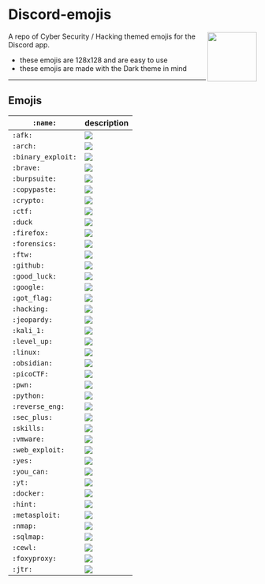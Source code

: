 # Discord-emojis

<img height='100' align=right src='./assets/discord.png'>

A repo of Cyber Security / Hacking themed emojis for the Discord app.

- these emojis are 128x128 and are easy to use
- these emojis are made with the Dark theme in mind

---

## Emojis 

| `:name:`                  | description                                 |
|---------------------------|---------------------------------------------|
| `:afk:`                   | ![](assets/emojis/afk.png)                  |  
| `:arch:`                  | ![](assets/emojis/arch.png)                 |
| `:binary_exploit:`        | ![](assets/emojis/binary_exploit.png)       |
| `:brave:`                 | ![](assets/emojis/brave.png)                |
| `:burpsuite:`             | ![](assets/emojis/burpsuite.png)            |
| `:copypaste:`             | ![](assets/emojis/copypaste.png)            |
| `:crypto:`                | ![](assets/emojis/crypto.png)               |
| `:ctf:`                   | ![](assets/emojis/ctf.png)                  |
| `:duck`                   | ![](assets/emojis/duck.png)                 |
| `:firefox:`               | ![](assets/emojis/firefox.png)              |
| `:forensics:`             | ![](assets/emojis/forensics.png)            |
| `:ftw:`                   | ![](assets/emojis/ftw.png)                  |
| `:github:`                | ![](assets/emojis/github.png)               |
| `:good_luck:`             | ![](assets/emojis/good_luck.png)            |
| `:google:`                | ![](assets/emojis/google.png)               |
| `:got_flag:`              | ![](assets/emojis/got_flag.png)             |
| `:hacking:`               | ![](assets/emojis/hacking.png)              |
| `:jeopardy:`              | ![](assets/emojis/jeopardy.png)             |
| `:kali_1:`                | ![](assets/emojis/kali_1.png)               |
| `:level_up:`              | ![](assets/emojis/level_up.png)             |
| `:linux:`                 | ![](assets/emojis/linux.png)                |
| `:obsidian:`              | ![](assets/emojis/obsidian.png)             |
| `:picoCTF:`               | ![](assets/emojis/picoCTF.png)              |
| `:pwn:`                   | ![](assets/emojis/pwn.png)                  |
| `:python:`                | ![](assets/emojis/python.png)               |
| `:reverse_eng:`           | ![](assets/emojis/reverse_eng.png)          |
| `:sec_plus:`              | ![](assets/emojis/sec_plus.png)             |
| `:skills:`                | ![](assets/emojis/skills.png)               |
| `:vmware:`                | ![](assets/emojis/vmware.png)               |
| `:web_exploit:`           | ![](assets/emojis/web_exploit.png)          |
| `:yes:`                   | ![](assets/emojis/yes.png)                  |
| `:you_can:`               | ![](assets/emojis/you_can.png)              |
| `:yt:`                    | ![](assets/emojis/yt.png)                   |
| `:docker:`                | ![](assets/emojis/docker.png)               |
| `:hint:`                  | ![](assets/emojis/hint.png)                 |
| `:metasploit:`            | ![](assets/emojis/metasploit.png)           |
| `:nmap:`                  | ![](assets/emojis/nmap.png)                 |
| `:sqlmap:`                | ![](assets/emojis/sqlmap.png)               |
| `:cewl:`                  | ![](assets/emojis/cewl.png)                 |
| `:foxyproxy:`             | ![](assets/emojis/foxyproxy.png)            |
| `:jtr:`                   | ![](assets/emojis/jtr.png)                  |


